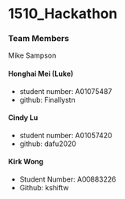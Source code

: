# 1510_Hackathon

### Team Members

Mike Sampson

#### Honghai Mei (Luke)
  - student number: A01075487
  - github: Finallystn


#### Cindy Lu
  - student number: A01057420
  - github: dafu2020
  
#### Kirk Wong 
  - Student Number: A00883226
  - Github: kshiftw
